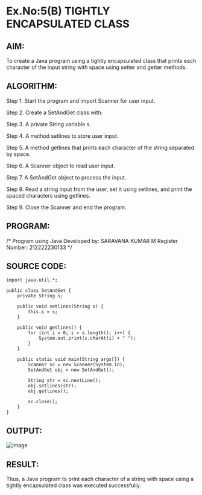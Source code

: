 # Ex.No:5(B) TIGHTLY ENCAPSULATED CLASS

## AIM:
To create a Java program using a tightly encapsulated class that prints each character of the input string with space using setter and getter methods.

## ALGORITHM:
Step 1. Start the program and import Scanner for user input.

Step 2. Create a SetAndGet class with:

Step 3. A private String variable s.

Step 4. A method setlines to store user input.

Step 5. A method getlines that prints each character of the string separated by space.

Step 6. A Scanner object to read user input.

Step 7. A SetAndGet object to process the input.

Step 8. Read a string input from the user, set it using setlines, and print the spaced characters using getlines.

Step 9. Close the Scanner and end the program.

## PROGRAM:

/*
Program using Java
Developed by: SARAVANA KUMAR M
Register Number: 212222230133
*/
## SOURCE CODE:
```
import java.util.*;

public class SetAndGet {
    private String s;

    public void setlines(String s) {
        this.s = s;
    }

    public void getlines() {
        for (int i = 0; i < s.length(); i++) {
            System.out.print(s.charAt(i) + " ");
        }
    }

    public static void main(String args[]) {
        Scanner sc = new Scanner(System.in);
        SetAndGet obj = new SetAndGet();

        String str = sc.nextLine();
        obj.setlines(str);
        obj.getlines();

        sc.close();
    }
}
```

## OUTPUT:
![image](https://github.com/user-attachments/assets/9b706ebc-d0ed-4cd8-9f67-0487e97cbb64)


## RESULT:
Thus, a Java program to print each character of a string with space using a tightly encapsulated class was executed successfully.
